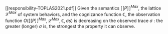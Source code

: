[[responsibility-TOPLAS2021.pdf]]
Given the semantics $[\![P]\!]^{Max}$, the lattice $\mathcal L ^{Max}$ of system behaviors, and the cognizance function $\mathbb C$, the observation function $O ([\![P]\!]^{Max}, \mathcal L ^{Max}, \mathbb C, \sigma s)$ is decreasing on the observed trace $\sigma$ : the greater (longer) $\sigma$ is, the strongest the property it can observe.